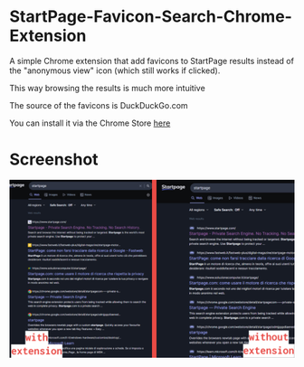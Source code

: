 # StartPage-Favicon-Search-Chrome-Extension
A simple Chrome extension that add favicons to StartPage results instead of the "anonymous view" icon (which still works if clicked).

This way browsing the results is much more intuitive


The source of the favicons is DuckDuckGo.com

You can install it via the Chrome Store [here](https://chrome.google.com/webstore/detail/startpage-results-favicon/nnefhdhmjalgcbcckplploeigmcjlcha?hl=it)



# Screenshot

![](https://github.com/ErZicky/StartPage-Favicon-Search-Chrome-Extension/blob/main/images/promo.png)
